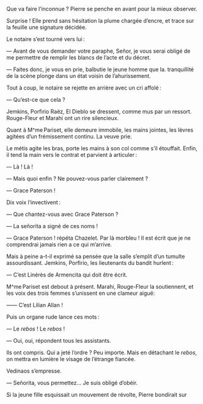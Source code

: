 Que va faire l’inconnue ? Pierre se penche en avant pour la mieux observer.

Surprise ! Elle prend sans hésitation la plume chargée d’encre, et trace sur la feuille une signature décidée.

Le notaire s’est tourné vers lui :

— Avant de vous demander votre paraphe, Señor, je vous serai obligé de me permettre de remplir les blancs de l’acte et du décret.

— Faites donc, je vous en prie, balbutie le jeune homme que la. tranquillité de la scène plonge dans un état voisin de l’ahurissement.

Tout à coup, le notaire se rejette en arrière avec un cri affolé :

— Qu’est-ce que cela ?

Jemkins, Porfirio Raëz, El Dieblo se dressent, comme mus par un ressort. Rouge-Fleur et Marahi ont un rire silencieux.

Quant à M^me Pariset, elle demeure immobile, les mains jointes, les lèvres agitées d’un frémissement continu. La veuve prie.

Le métis agite les bras, porte les mains à son col comme s’il étouffait. Enfin, il tend la main vers le contrat et parvient à articuler :

— Là ! Là !

— Mais quoi enfin ? Ne pouvez-vous parler clairement ?

— Grace Paterson !

Dix voix l’invectivent :

— Que chantez-vous avec Grace Paterson ?

— La señorita a signé de ces noms !

— Grace Paterson ! répéta Chazelet. Par là morbleu ! Il est écrit que je ne comprendrai jamais rien a ce qui m’arrive.

Mais à peine a-t-il exprimé sa pensée que la salle s’emplit d’un tumulte assourdissant. Jemkins, Porfirio, les lieutenants du bandit hurlent :

— C’est Linérès de Armencita qui doit être écrit.

M^me Pariset est debout à présent. Marahi, Rouge-Fleur la soutiennent, et les voix des trois femmes s’unissent en une clameur aiguë:

—— C’est Lilian Allan !

Puis un organe rude lance ces mots :

— Le _rebos_ ! Le _rebos_ !

— Oui, oui, répondent tous les assistants.

Ils ont compris. Qui a jeté l’ordre ? Peu importe. Mais en détachant le _rebos_, on mettra en lumière le visage de l’étrange fiancée.

Vedinaos s’empresse.

— Señorita, vous permettez… Je suis obligé d’obéir.

Si la jeune fille esquissait un mouvement de révolte, Pierre bondirait sur
